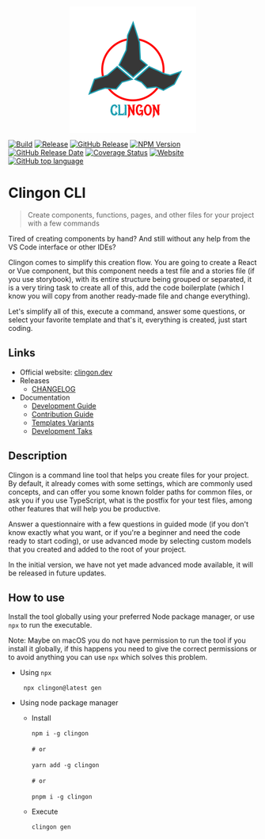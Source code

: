 <p align="center">
  <img
    src="https://github.com/ipetinate/clingon/blob/main/doc/img/clingon.svg"
    alt="Clingon CLI logo" width="256"  style="display: block; margin: 0 auto;"
    />
</p>

[![Build](https://github.com/ipetinate/clingon/actions/workflows/node.js.yml/badge.svg?branch=main)](https://github.com/ipetinate/clingon/actions/workflows/node.js.yml)
[![Release](https://github.com/ipetinate/clingon/actions/workflows/release.yml/badge.svg)](https://github.com/ipetinate/clingon/actions/workflows/release.yml)
[![GitHub Release](https://img.shields.io/github/v/release/ipetinate/clingon?display_name=release&logo=github&label=Release%20version)](https://github.com/ipetinate/clingon/releases)
[![NPM Version](https://img.shields.io/npm/v/clingon?logo=npm&label=NPM%20version)](https://www.npmjs.com/package/clingon)
[![GitHub Release Date](https://img.shields.io/github/release-date/ipetinate/clingon?display_date=published_at&logo=npm&label=Release%20Date&link=https%3A%2F%2Fwww.npmjs.com%2Fpackage%2Fclingon)](https://www.npmjs.com/package/clingon)
[![Coverage Status](https://img.shields.io/coverallsCoverage/github/ipetinate/clingon?branch=main&logo=coveralls&label=Coverage)](https://coveralls.io/repos/github/ipetinate/clingon/badge.svg?branch=main)
[![Website](https://img.shields.io/website?url=https%3A%2F%2Fclingon.dev&logo=nextra&label=clingon.dev)](https://clingon.dev)
[![GitHub top language](https://img.shields.io/github/languages/top/ipetinate/clingon?logo=javascript&label=Main%20Language%3A%20JS)](https://github.com/ipetinate/clingon)

# Clingon CLI

> Create components, functions, pages, and other files for your project with a few commands

Tired of creating components by hand? And still without any help from the VS Code interface or other IDEs?

Clingon comes to simplify this creation flow.
You are going to create a React or Vue component, but this component needs a test file and a stories file (if you use storybook), with its entire structure being grouped or separated, it is a very tiring task to create all of this, add the code boilerplate (which I know you will copy from another ready-made file and change everything).

Let's simplify all of this, execute a command, answer some questions, or select your favorite template and that's it, everything is created, just start coding.

## Links

- Official website: [clingon.dev](https://clingon.dev)
- Releases
  - [CHANGELOG](https://github.com/ipetinate/clingon/blob/main/CHANGELOG.md)
- Documentation
  - [Development Guide](https://github.com/ipetinate/clingon/blob/main/doc/DEVELOPMENT_README.md)
  - [Contribution Guide](https://github.com/ipetinate/clingon/blob/main/doc/CONTRIBUTION_GUIDE.md)
  - [Templates Variants](https://github.com/ipetinate/clingon/blob/main/doc/TEMPLATES.md)
  - [Development Taks](https://github.com/ipetinate/clingon/blob/main/doc/TASKS.md)

## Description

Clingon is a command line tool that helps you create files for your project.
By default, it already comes with some settings, which are commonly used concepts, and can offer you some known folder paths for common files, or ask you if you use TypeScript, what is the postfix for your test files, among other features that will help you be productive.

Answer a questionnaire with a few questions in guided mode (if you don't know exactly what you want, or if you're a beginner and need the code ready to start coding), or use advanced mode by selecting custom models that you created and added to the root of your project.

In the initial version, we have not yet made advanced mode available, it will be released in future updates.

## How to use

Install the tool globally using your preferred Node package manager, or use `npx` to run the executable.

Note: Maybe on macOS you do not have permission to run the tool if you install it globally, if this happens you need to give the correct permissions or to avoid anything you can use `npx` which solves this problem.

- Using `npx`

  ```shell
   npx clingon@latest gen
  ```

- Using node package manager

  - Install

    ```shell
    npm i -g clingon

    # or

    yarn add -g clingon

    # or

    pnpm i -g clingon

    ```

  - Execute

    ```shell
    clingon gen
    ```
